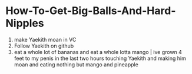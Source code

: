 # How-To-Get-Big-Balls-And-Hard-Nipples
1. make Yaekith moan in VC
2. Follow Yaekith on github
3. eat a whole lot of bananas and eat a whole lotta mango
| ive grown 4 feet to my penis in the last two hours touching Yaekith and making him moan and eating nothing but mango and pineapple
